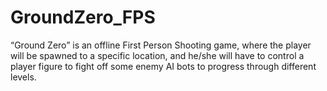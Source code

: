# GroundZero_FPS
“Ground Zero” is an offline First Person Shooting game, where the player will be spawned to a specific location, and he/she will have to control a player figure to fight off some enemy AI bots to progress through different levels.
